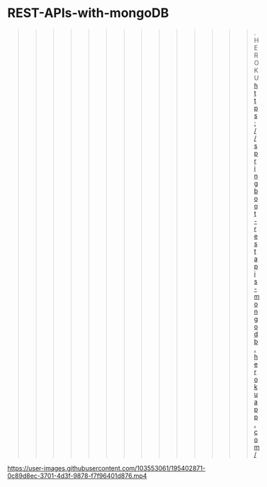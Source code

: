 # REST-APIs-with-mongoDB

>>>>>>>>>>>>>>.HEROKU
https://springboot-restapis-mongodb.herokuapp.com/



https://user-images.githubusercontent.com/103553061/195402871-0c89d8ec-3701-4d3f-9878-f7f96401d876.mp4

